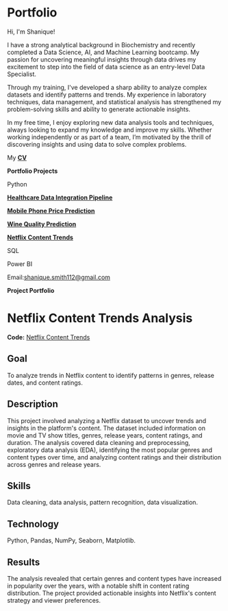 # Portfolio

Hi, I'm Shanique!

I have a strong analytical background in Biochemistry and recently completed a Data Science, AI, and Machine Learning bootcamp. My passion for uncovering meaningful insights through data drives my excitement to step into the field of data science as an entry-level Data Specialist.

Through my training, I've developed a sharp ability to analyze complex datasets and identify patterns and trends. My experience in laboratory techniques, data management, and statistical analysis has strengthened my problem-solving skills and ability to generate actionable insights.

In my free time, I enjoy exploring new data analysis tools and techniques, always looking to expand my knowledge and improve my skills. Whether working independently or as part of a team, I’m motivated by the thrill of discovering insights and using data to solve complex problems.

My [**CV**](https://github.com/SHANIQUETS/Portfolio/blob/main/My%20CV%20.pdf)


**Portfolio Projects**

Python

[**Healthcare Data Integration Pipeline**](https://github.com/SHANIQUETS/Healthcare-Integration-Pipeline/blob/main/integrated_data_pipeline.ipynb)

[**Mobile Phone Price Prediction**](https://github.com/sialf/ML_Group_1/blob/main/Mobile_Phone_Price_Predictor.ipynb)

[**Wine Quality Prediction**](https://github.com/SHANIQUETS/AI-ML-Project/blob/main/Machine%20learning%20wine.ipynb)

[**Netflix Content Trends**](https://github.com/SHANIQUETS/Shanique-Portfolio/blob/main/Netflix%20Project/Analysing%20Netflix%20Content%20Trends.ipynb)  

SQL

Power BI

Email:[shanique.smith112@gmail.com](mailto:shanique.smith112@gmail.com)

**Project Portfolio**

# Netflix Content Trends Analysis  

**Code:** [Netflix Content Trends](https://github.com/SHANIQUETS/Shanique-Portfolio/blob/main/Netflix%20Project/Analysing%20Netflix%20Content%20Trends.ipynb)  

## Goal  
To analyze trends in Netflix content to identify patterns in genres, release dates, and content ratings.  

## Description  
This project involved analyzing a Netflix dataset to uncover trends and insights in the platform's content. The dataset included information on movie and TV show titles, genres, release years, content ratings, and duration. The analysis covered data cleaning and preprocessing, exploratory data analysis (EDA), identifying the most popular genres and content types over time, and analyzing content ratings and their distribution across genres and release years.  

## Skills  
Data cleaning, data analysis, pattern recognition, data visualization.  

## Technology  
Python, Pandas, NumPy, Seaborn, Matplotlib.  

## Results  
The analysis revealed that certain genres and content types have increased in popularity over the years, with a notable shift in content rating distribution. The project provided actionable insights into Netflix's content strategy and viewer preferences.  
